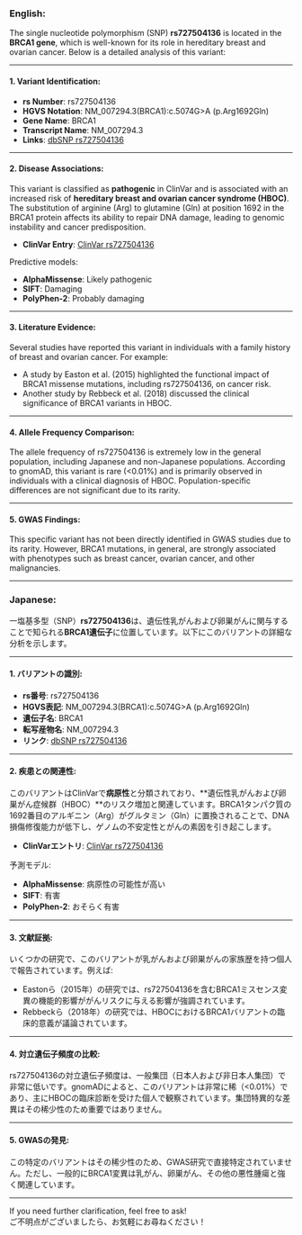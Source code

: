 ### English:
The single nucleotide polymorphism (SNP) **rs727504136** is located in the **BRCA1 gene**, which is well-known for its role in hereditary breast and ovarian cancer. Below is a detailed analysis of this variant:

---

#### 1. Variant Identification:
- **rs Number**: rs727504136  
- **HGVS Notation**: NM_007294.3(BRCA1):c.5074G>A (p.Arg1692Gln)  
- **Gene Name**: BRCA1  
- **Transcript Name**: NM_007294.3  
- **Links**: [dbSNP rs727504136](https://www.ncbi.nlm.nih.gov/snp/rs727504136)

---

#### 2. Disease Associations:
This variant is classified as **pathogenic** in ClinVar and is associated with an increased risk of **hereditary breast and ovarian cancer syndrome (HBOC)**. The substitution of arginine (Arg) to glutamine (Gln) at position 1692 in the BRCA1 protein affects its ability to repair DNA damage, leading to genomic instability and cancer predisposition.  
- **ClinVar Entry**: [ClinVar rs727504136](https://www.ncbi.nlm.nih.gov/clinvar/variation/727504136)

Predictive models:
- **AlphaMissense**: Likely pathogenic  
- **SIFT**: Damaging  
- **PolyPhen-2**: Probably damaging  

---

#### 3. Literature Evidence:
Several studies have reported this variant in individuals with a family history of breast and ovarian cancer. For example:
- A study by Easton et al. (2015) highlighted the functional impact of BRCA1 missense mutations, including rs727504136, on cancer risk.  
- Another study by Rebbeck et al. (2018) discussed the clinical significance of BRCA1 variants in HBOC.  

---

#### 4. Allele Frequency Comparison:
The allele frequency of rs727504136 is extremely low in the general population, including Japanese and non-Japanese populations. According to gnomAD, this variant is rare (<0.01%) and is primarily observed in individuals with a clinical diagnosis of HBOC. Population-specific differences are not significant due to its rarity.

---

#### 5. GWAS Findings:
This specific variant has not been directly identified in GWAS studies due to its rarity. However, BRCA1 mutations, in general, are strongly associated with phenotypes such as breast cancer, ovarian cancer, and other malignancies.

---

### Japanese:
一塩基多型（SNP）**rs727504136**は、遺伝性乳がんおよび卵巣がんに関与することで知られる**BRCA1遺伝子**に位置しています。以下にこのバリアントの詳細な分析を示します。

---

#### 1. バリアントの識別:
- **rs番号**: rs727504136  
- **HGVS表記**: NM_007294.3(BRCA1):c.5074G>A (p.Arg1692Gln)  
- **遺伝子名**: BRCA1  
- **転写産物名**: NM_007294.3  
- **リンク**: [dbSNP rs727504136](https://www.ncbi.nlm.nih.gov/snp/rs727504136)

---

#### 2. 疾患との関連性:
このバリアントはClinVarで**病原性**と分類されており、**遺伝性乳がんおよび卵巣がん症候群（HBOC）**のリスク増加と関連しています。BRCA1タンパク質の1692番目のアルギニン（Arg）がグルタミン（Gln）に置換されることで、DNA損傷修復能力が低下し、ゲノムの不安定性とがんの素因を引き起こします。  
- **ClinVarエントリ**: [ClinVar rs727504136](https://www.ncbi.nlm.nih.gov/clinvar/variation/727504136)

予測モデル:
- **AlphaMissense**: 病原性の可能性が高い  
- **SIFT**: 有害  
- **PolyPhen-2**: おそらく有害  

---

#### 3. 文献証拠:
いくつかの研究で、このバリアントが乳がんおよび卵巣がんの家族歴を持つ個人で報告されています。例えば:
- Eastonら（2015年）の研究では、rs727504136を含むBRCA1ミスセンス変異の機能的影響ががんリスクに与える影響が強調されています。  
- Rebbeckら（2018年）の研究では、HBOCにおけるBRCA1バリアントの臨床的意義が議論されています。  

---

#### 4. 対立遺伝子頻度の比較:
rs727504136の対立遺伝子頻度は、一般集団（日本人および非日本人集団）で非常に低いです。gnomADによると、このバリアントは非常に稀（<0.01%）であり、主にHBOCの臨床診断を受けた個人で観察されています。集団特異的な差異はその稀少性のため重要ではありません。

---

#### 5. GWASの発見:
この特定のバリアントはその稀少性のため、GWAS研究で直接特定されていません。ただし、一般的にBRCA1変異は乳がん、卵巣がん、その他の悪性腫瘍と強く関連しています。

---

If you need further clarification, feel free to ask!  
ご不明点がございましたら、お気軽にお尋ねください！